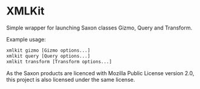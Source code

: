 # XMLKit

Simple wrapper for launching Saxon classes Gizmo, Query and Transform.

Example usage:

```bash
xmlkit gizmo [Gizmo options...]
xmlkit query [Query options...]
xmlkit transform [Transform options...]
```

As the Saxon products are licenced with Mozilla Public License version 2.0, this project is also licensed under the same license.
